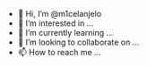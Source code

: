 - 👋 Hi, I’m @m1celanjelo
- 👀 I’m interested in ...
- 🌱 I’m currently learning ...
- 💞️ I’m looking to collaborate on ...
- 📫 How to reach me ...

<!---
m1celanjelo/m1celanjelo is a ✨ special ✨ repository because its `README.md` (this file) appears on your GitHub profile.
You can click the Preview link to take a look at your changes.
--->
